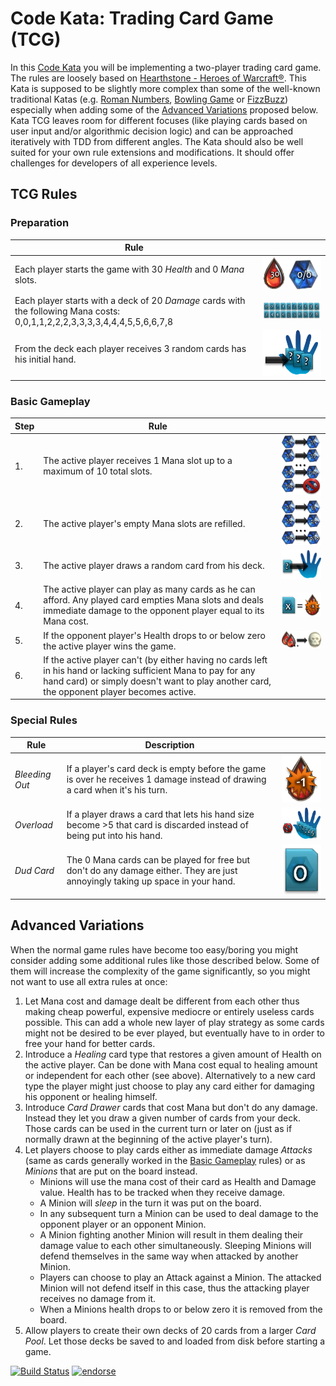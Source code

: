 # Code Kata: Trading Card Game (TCG)

In this [Code Kata](http://en.wikipedia.org/wiki/Kata_\(programming\)) you will be implementing a two-player trading card game. The rules are loosely based on [Hearthstone - Heroes of Warcraft®](http://us.battle.net/hearthstone/en/). This Kata is supposed to be slightly more complex than some of the well-known traditional Katas (e.g. [Roman Numbers](http://codingdojo.org/cgi-bin/wiki.pl?KataRomanNumerals), [Bowling Game](http://codingdojo.org/cgi-bin/wiki.pl?KataBowling) or [FizzBuzz](http://codingdojo.org/cgi-bin/wiki.pl?KataFizzBuzz)) especially when adding some of the [Advanced Variations](#AdvancedVariations) proposed below. Kata TCG leaves room for different focuses (like playing cards based on user input and/or algorithmic decision logic) and can be approached iteratively with TDD from different angles. The Kata should also be well suited for your own rule extensions and modifications. It should offer challenges for developers of all experience levels.

## TCG Rules

### Preparation

| Rule | |
| --- | --- |
| Each player starts the game with 30 _Health_ and 0 _Mana_ slots. | ![Starting Health and Mana](doc/Preparation1_StartingHealthAndMana.png) |
| Each player starts with a deck of 20 _Damage_ cards with the following Mana costs: 0,0,1,1,2,2,2,3,3,3,3,4,4,4,5,5,6,6,7,8 | ![Default Starting Deck](doc/Preparation2_DefaultStartingDeck.png) |
| From the deck each player receives 3 random cards has his initial hand. | ![Draw Starting Hand](doc/Preparation3_DrawStartingHand.png) |

### <a name="BasicGameplay"/> Basic Gameplay

| Step | Rule | |
| --- | --- | --- |
| 1. | The active player receives 1 Mana slot up to a maximum of 10 total slots. | ![Receiving Mana Slot](doc/Basic1_ReceivingManaSlot.png) |
| 2. | The active player's empty Mana slots are refilled. | ![Mana Refill](doc/Basic2_ManaRefill.png) |
| 3. | The active player draws a random card from his deck. | ![Draw Card](doc/Basic3_DrawCard.png) |
| 4. | The active player can play as many cards as he can afford. Any played card empties Mana slots and deals immediate damage  to the opponent player equal to its Mana cost. | ![Cause Damage](doc/Basic4_CauseDamage.png) |
| 5. | If the opponent player's Health drops to or below zero the active player wins the game. | ![Kill Opponent](doc/Basic5_KillOpponent.png) |                                                                                     
| 6. | If the active player can't (by either having no cards left in his hand or lacking sufficient Mana to pay for any hand card) or simply doesn't want to play another card, the opponent player becomes active. |

### Special Rules

| Rule | Description | |
| --- | --- | --- |
| _Bleeding Out_ | If a player's card deck is empty before the game is over he receives 1 damage instead of drawing a card when it's his turn. | ![Bleedout](doc/Special1_Bleedout.png) |
| _Overload_ | If a player draws a card that lets his hand size become >5 that card is discarded instead of being put into his hand. | ![Overload](doc/Special2_Overload.png) |              
| _Dud Card_ | The 0 Mana cards can be played for free but don't do any damage either. They are just annoyingly taking up space in your hand. | ![Dud Card](doc/Special3_DudCard.png) |

## <a name="AdvancedVariations"/> Advanced Variations

When the normal game rules have become too easy/boring you might consider adding some additional rules like those described below. Some of them will increase the complexity of the game significantly, so you might not want to use all extra rules at once:

1. Let Mana cost and damage dealt be different from each other thus making cheap powerful, expensive mediocre or entirely useless cards possible. This can add a whole new layer of play strategy as some cards might not be desired to be ever played, but eventually have to in order to free your hand for better cards.
2. Introduce a _Healing_ card type that restores a given amount of Health on the active player. Can be done with Mana cost equal to healing amount or independent for each other (see above). Alternatively to a new card type the player might just choose to play any card either for damaging his opponent or healing himself.
3. Introduce _Card Drawer_ cards that cost Mana but don't do any damage. Instead they let you draw a given number of cards from your deck. Those cards can be used in the current turn or later on (just as if normally drawn at the beginning of the active player's turn).
4. Let players choose to play cards either as immediate damage _Attacks_ (same as cards generally worked in the [Basic Gameplay](#BasicGameplay) rules) or as _Minions_ that are put on the board instead.
    * Minions will use the mana cost of their card as Health and Damage value. Health has to be tracked when they receive damage.
    * A Minion will _sleep_ in the turn it was put on the board.
    * In any subsequent turn a Minion can be used to deal damage to the opponent player or an opponent Minion.
    * A Minion fighting another Minion will result in them dealing their damage value to each other simultaneously. Sleeping Minions will defend themselves in the same way when attacked by another Minion.
    * Players can choose to play an Attack against a Minion. The attacked Minion will not defend itself in this case, thus the attacking player receives no damage from it.
    * When a Minions health drops to or below zero it is removed from the board.
5. Allow players to create their own decks of 20 cards from a larger _Card Pool_. Let those decks be saved to and loaded from disk before starting a game.

[![Build Status](https://travis-ci.org/bkimminich/kata-tcg.svg?branch=master)](https://travis-ci.org/bkimminich/kata-tcg)
[![endorse](https://api.coderwall.com/bkimminich/endorsecount.png)](https://coderwall.com/bkimminich)
